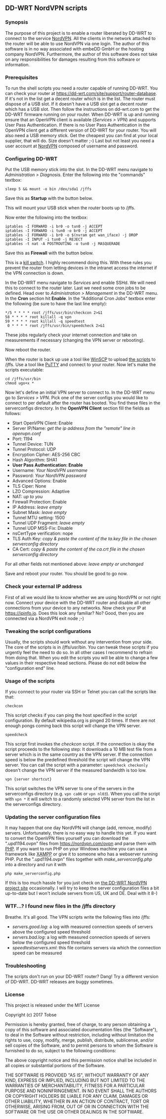 ## DD-WRT NordVPN scripts

### Synopsis

The purpose of this project is to enable a router liberated by DD-WRT to connect to the service [NordVPN](https://nordvpn.com).
All the clients in the network attached to the router will be able to use NordVPN via one login.
The author of this software is in no way associated with embeDD GmbH or the hosting company NordVPN.
Furthermore, the author of this software does not take on any responsibilities for damages resulting from this software or information.

### Prerequisites

To run the shell scripts you need a router capable of running DD-WRT. You can check your router
at https://dd-wrt.com/site/support/router-database. If it's not in the list get a decent router which is in the list.
The router must dispose of a USB slot. If it doesn't have a USB slot get a decent router which has a USB slot.
Then follow the instructions on dd-wrt.com to get the DD-WRT firmware running on your router.
When DD-WRT is up and running ensure that an OpenVPN client is available (_Services > VPN_) and supports User Pass Authentication.
If there is no User Pass Authentication in the OpenVPN client get a different version of DD-WRT for your router.
You will also need a USB memory stick. Get the cheapest you can find at your local supplier, that will do. Size doesn't matter ;-)
Last but not least you need a user account at [NordVPN](https://nordvpn.com) composed of username and password.

### Configuring DD-WRT

Put the USB memory stick into the slot. In the DD-WRT menu navigate to _Administration > Diagnosis_.
Enter the following into the "commands" textbox:

`sleep 5 && mount -o bin /dev/sda1 /jffs`

Save this as **Startup** with the button below.

This will mount your USB stick when the router boots up to /jffs.

Now enter the following into the textbox:

```
iptables -I FORWARD -i br0 -o tun0 -j ACCEPT
iptables -I FORWARD -i tun0 -o br0 -j ACCEPT
iptables -I FORWARD -i br0 -o $(nvram get wan_iface) -j DROP
iptables -I INPUT -i tun0 -j REJECT
iptables -t nat -A POSTROUTING -o tun0 -j MASQUERADE
```

Save this as **Firewall** with the button below.

This is a [kill switch](https://en.wikipedia.org/wiki/Internet_kill_switch). I highly recommend doing this.
With these rules you prevent the router from letting devices in the intranet access the internet if the VPN connection is down.

In the DD-WRT menu navigate to _Services_ and enable SSHd. We will need this to connect to the router later.
Last we need some cron jobs to be defined.
Head over to _Administration > Management_ in the DD-WRT menu. In the **Cron** section hit **Enable**.
In the "Additional Cron Jobs" textbox enter the following (be sure to have the last line empty):

```
*/5 * * * * root /jffs/usr/bin/checkcon 2>&1
58 * * * * root killall -q vpn
59 * * * * root killall -q speedtest
 0 * * * * root /jffs/usr/bin/speedcheck 2>&1
```

These jobs regularly check your internet connection and take on measurements if necessary (changing the VPN server or rebooting).

Now reboot the router.

When the router is back up use a tool like [WinSCP](https://winscp.net) to upload [the scripts](https://github.com/TobseTobse/DD-WRT_NordVPN/archive/master.zip) to /jffs.
Use a tool like [PuTTY](http://www.putty.org) and connect to your router.
Now let's make the scripts executable:

```
cd /jffs/usr/bin
chmod ugo+x *
```

Now let's define an initial VPN server to connect to. In the DD-WRT menu go to _Services > VPN_.
Pick one of the server configs you would like to connect to per default after the router has booted.
You find these files in the serverconfigs directory.
In the **OpenVPN Client** section fill the fields as follows:

- Start OpenVPN Client: Enable
- Server IP/Name: _get the ip address from the "remote" line in openvpn.conf_
- Port: 1194
- Tunnel Device: TUN
- Tunnel Protocol: UDP
- Encryption Cipher: AES-256 CBC
- Hash Algorithm: SHA1
- **User Pass Authentication: Enable**
- Username: _Your NordVPN username_
- Password: _Your NordVPN password_
- Advanced Options: Enable
- TLS Ciper: None
- LZO Compression: Adaptive
- NAT: _up to you_
- Firewall Protection: Enable
- IP Address: _leave empty_
- Subnet Mask: _leave empty_
- Tunnel MTU setting: 1500
- Tunnel UDP Fragment: _leave empty_
- Tunnel UDP MSS-Fix: Disable
- nsCertType verification: nope
- TLS Auth Key: _copy & paste the content of the ta.key file in the chosen serverconfig directory_
- CA Cert: _copy & paste the content of the ca.crt file in the chosen serverconfig directory_

For all other fields not mentioned above: _leave empty or unchanged_

Save and reboot your router.
You should be good to go now.

### Check your external IP address

First of all we would like to know whether we are using NordVPN or not right now.
Connect your device with the DD-WRT router and disable all other connections from your device to any networks.
Now check your IP at https://ipinfo.io. Does this look any familiar? No? Good, then you are connected via a NordVPN exit node ;-)

### Tweaking the script configurations

Usually, the scripts should work without any intervention from your side. The core of the scripts is in /jffs/usr/bin.
You can tweak these scripts if you urgently feel the need to do so. In all other cases I recommend to refrain from doing that.
When you edit the scripts you will be able to change a few values in their respective head sections.
Please do not edit below the "configuration end" line.

### Usage of the scripts

If you connect to your router via SSH or Telnet you can call the scripts like that:

`checkcon`

This script checks if you can ping the host specified in the script configuration.
By default wikipedia.org is pinged 20 times. If there are not enough pongs coming back this script will change the VPN server.

`speedcheck`

This script first invokes the _checkcon_ script. If the connection is okay the script proceeds to the following step:
It downloads a 10 MB test file from a server which is in the same country as the VPN server.
If the connection speed is below the predefined threshold the script will change the VPN server.
You can call the script with a parameter: `speedcheck checkonly` doesn't change the VPN server if the measured bandwidth is too low.

`vpn {server shortcut}`

This script switches the VPN server to one of the servers in the serverconfigs directory (e.g. `vpn ca06` or `vpn nl03`).
When you call the script with `vpn *` it will switch to a randomly selected VPN server from the list in the serverconfigs directory.

### Updating the server configuration files

It may happen that one day NordVPN will change (add, remove, modify) servers. Unfortunately, there is no easy way to handle this yet.
If you want to convert the OpenVPN files yourself you can download the ".upd1194.ovpn" files from https://nordvpn.com/ovpn and parse them with [PHP](https://secure.php.net). If you want to run PHP on your Windows machine you can use a framework like [XAMPP](https://www.apachefriends.org) or give it to someone who has a webserver running PHP. Put the ".upd1194.ovpn" files together with *make_serverconfig.php* into a directory and run it with

`php make_serverconfig.php`

If this is too much hassle for you just check on [the DD-WRT NordVPN project site](https://tobsetobse.github.io/DD-WRT_NordVPN) occasionally. I will try to keep the server configuration files a bit up-to-date but I won't include servers from US, UK and DE. Deal with it 8-)

### WTF...? I found new files in the /jffs directory

Breathe. It's all good. The VPN scripts write the following files into /jffs:
- *servers.good.log*: a log with measured connection speeds of servers above the configured speed threshold
- *servers.bad.log*: a log with measured connection speeds of servers below the configured speed threshold
- *speedtestservers.xml*: this file contains servers via which the connection speed can be measured

### Troubleshooting

The scripts don't run on your DD-WRT router? Dang! Try a different version of DD-WRT. DD-WRT releases are buggy sometimes.

### License

This project is released under the MIT License

Copyright (c) 2017 Tobse

Permission is hereby granted, free of charge, to any person obtaining a copy
of this software and associated documentation files (the "Software"), to deal
in the Software without restriction, including without limitation the rights
to use, copy, modify, merge, publish, distribute, sublicense, and/or sell
copies of the Software, and to permit persons to whom the Software is
furnished to do so, subject to the following conditions:

The above copyright notice and this permission notice shall be included in all
copies or substantial portions of the Software.

THE SOFTWARE IS PROVIDED "AS IS", WITHOUT WARRANTY OF ANY KIND, EXPRESS OR
IMPLIED, INCLUDING BUT NOT LIMITED TO THE WARRANTIES OF MERCHANTABILITY,
FITNESS FOR A PARTICULAR PURPOSE AND NONINFRINGEMENT. IN NO EVENT SHALL THE
AUTHORS OR COPYRIGHT HOLDERS BE LIABLE FOR ANY CLAIM, DAMAGES OR OTHER
LIABILITY, WHETHER IN AN ACTION OF CONTRACT, TORT OR OTHERWISE, ARISING FROM,
OUT OF OR IN CONNECTION WITH THE SOFTWARE OR THE USE OR OTHER DEALINGS IN THE
SOFTWARE.

